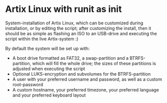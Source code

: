 # Artix Linux with runit as init

System-installation of Artix Linux, which can be customized during installation, or by editing the script; 
after customizing the install, then it should be as simple as flashing an ISO to an USB-drive and executing the script within the live Artix-system :)

By default the system will be set up with:
- A boot drive formatted as FAT32, a swap-partition and a BTRFS-partition, which will fill the whole drive;
the sizes of these partitions is adjusted when executing the script
- Optional LUKS-encryption and subvolumes for the BTRFS-partition
- A user with your preferred username and password, as well as a custom root-password
- A custom hostname, your preferred timezone, your preferred language and your preferred keyboard layout 
